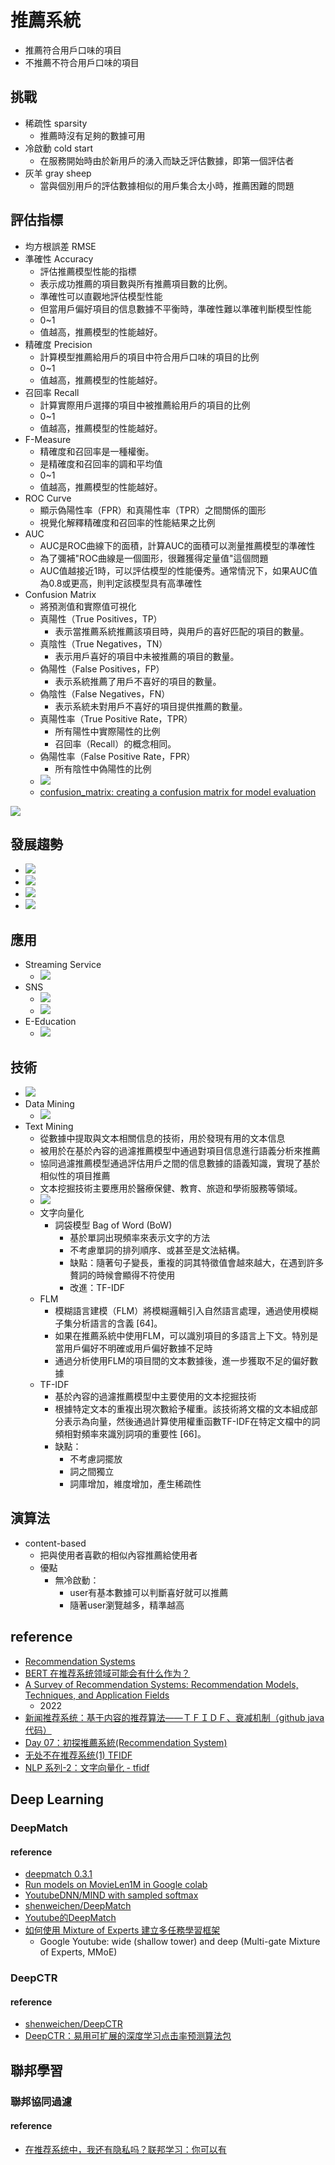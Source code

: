 # 推薦系統
- 推薦符合用戶口味的項目
- 不推薦不符合用戶口味的項目
## 挑戰
- 稀疏性 sparsity
    - 推薦時沒有足夠的數據可用
- 冷啟動 cold start
    - 在服務開始時由於新用戶的湧入而缺乏評估數據，即第一個評估者
- 灰羊 gray sheep
    - 當與個別用戶的評估數據相似的用戶集合太小時，推薦困難的問題
## 評估指標
- 均方根誤差 RMSE
- 準確性 Accuracy
    - 評估推薦模型性能的指標
    - 表示成功推薦的項目數與所有推薦項目數的比例。
    - 準確性可以直觀地評估模型性能
    - 但當用戶偏好項目的信息數據不平衡時，準確性難以準確判斷模型性能
    - 0~1
    - 值越高，推薦模型的性能越好。
- 精確度 Precision
    - 計算模型推薦給用戶的項目中符合用戶口味的項目的比例
    - 0~1
    - 值越高，推薦模型的性能越好。
- 召回率 Recall
    - 計算實際用戶選擇的項目中被推薦給用戶的項目的比例
    - 0~1
    - 值越高，推薦模型的性能越好。
- F-Measure
    - 精確度和召回率是一種權衡。
    - 是精確度和召回率的調和平均值
    - 0~1
    - 值越高，推薦模型的性能越好。
- ROC Curve
    - 顯示偽陽性率（FPR）和真陽性率（TPR）之間關係的圖形
    - 視覺化解釋精確度和召回率的性能結果之比例
- AUC
    - AUC是ROC曲線下的面積，計算AUC的面積可以測量推薦模型的準確性
    - 為了彌補"ROC曲線是一個圖形，很難獲得定量值"這個問題
    - AUC值越接近1時，可以評估模型的性能優秀。通常情況下，如果AUC值為0.8或更高，則判定該模型具有高準確性
- Confusion Matrix
    - 將預測值和實際值可視化
    - 真陽性（True Positives，TP）
        - 表示當推薦系統推薦該項目時，與用戶的喜好匹配的項目的數量。
    - 真陰性（True Negatives，TN）
        - 表示用戶喜好的項目中未被推薦的項目的數量。
    - 偽陽性（False Positives，FP）
        - 表示系統推薦了用戶不喜好的項目的數量。
    - 偽陰性（False Negatives，FN）
        - 表示系統未對用戶不喜好的項目提供推薦的數量。
    - 真陽性率（True Positive Rate，TPR）
        - 所有陽性中實際陽性的比例
        - 召回率（Recall）的概念相同。
    - 偽陽性率（False Positive Rate，FPR）
        - 所有陰性中偽陽性的比例
    - ![](https://i.imgur.com/tJEfzWA.png)
    - [confusion_matrix: creating a confusion matrix for model evaluation](http://rasbt.github.io/mlxtend/user_guide/evaluate/confusion_matrix/)

![](https://i.imgur.com/qT3zI1j.png)

## 發展趨勢
- ![](https://i.imgur.com/q61mKDP.png)
- ![](https://i.imgur.com/FV3OJo2.png)
- ![](https://i.imgur.com/ki6ZFIg.png)
- ![](https://i.imgur.com/kRgYrIl.png)

## 應用
- Streaming Service
    - ![](https://i.imgur.com/UZLdcpK.png)
- SNS
    - ![](https://i.imgur.com/vvuV8se.png)
    - ![](https://i.imgur.com/GA9zJvJ.png)
- E-Education
    - ![](https://i.imgur.com/XGNaHGW.png)
 
## 技術
- ![](https://i.imgur.com/jfYaEou.png)
- Data Mining
    - ![](https://i.imgur.com/iGfnQrs.png)
- Text Mining
    - 從數據中提取與文本相關信息的技術，用於發現有用的文本信息
    - 被用於在基於內容的過濾推薦模型中通過對項目信息進行語義分析來推薦
    - 協同過濾推薦模型通過評估用戶之間的信息數據的語義知識，實現了基於相似性的項目推薦
    - 文本挖掘技術主要應用於醫療保健、教育、旅遊和學術服務等領域。 
    - ![](https://i.imgur.com/wh6yDuz.png)
    - 文字向量化
        - 詞袋模型 Bag of Word (BoW)
            - 基於單詞出現頻率來表示文字的方法
            - 不考慮單詞的排列順序、或甚至是文法結構。
            - 缺點：隨著句子變長，重複的詞其特徵值會越來越大，在遇到許多贅詞的時候會顯得不符使用
            - 改進：TF-IDF
    - FLM
        - 模糊語言建模（FLM）將模糊邏輯引入自然語言處理，通過使用模糊子集分析語言的含義 [64]。
        - 如果在推薦系統中使用FLM，可以識別項目的多語言上下文。特別是當用戶偏好不明確或用戶偏好數據不足時
        - 通過分析使用FLM的項目間的文本數據後，進一步獲取不足的偏好數據
    - TF-IDF
        - 基於內容的過濾推薦模型中主要使用的文本挖掘技術
        - 根據特定文本的重複出現次數給予權重。該技術將文檔的文本組成部分表示為向量，然後通過計算使用權重函數TF-IDF在特定文檔中的詞頻相對頻率來識別詞項的重要性 [66]。
        - 缺點：
            - 不考慮詞擺放
            - 詞之間獨立
            - 詞庫增加，維度增加，產生稀疏性

## 演算法
- content-based
    - 把與使用者喜歡的相似內容推薦給使用者
    - 優點
        - 無冷啟動：
            - user有基本數據可以判斷喜好就可以推薦
            - 隨著user瀏覽越多，精準越高




## reference
- [Recommendation Systems](https://paperswithcode.com/task/recommendation-systems)
- [BERT 在推荐系统领域可能会有什么作为？](https://www.zhihu.com/question/308362332)
- [A Survey of Recommendation Systems: Recommendation Models, Techniques, and Application Fields](https://www.mdpi.com/2079-9292/11/1/141)
    - 2022
- [新闻推荐系统：基于内容的推荐算法——ＴＦＩＤＦ、衰减机制（github java代码）](https://blog.csdn.net/u010332284/article/details/80421604)
- [Day 07：初探推薦系統(Recommendation System)](https://ithelp.ithome.com.tw/articles/10219033)
- [无处不在推荐系统(1) TFIDF](https://zhuanlan.zhihu.com/p/320273027)
- [NLP 系列-2：文字向量化 - tfidf](https://vocus.cc/article/63b2241ffd89780001dd5096)

## Deep Learning
### 
### DeepMatch
#### reference
- [deepmatch 0.3.1](https://pypi.org/project/deepmatch/)
- [Run models on MovieLen1M in Google colab](https://deepmatch.readthedocs.io/en/latest/Examples.html#youtubednn-mind-with-sampled-softmax)
- [YoutubeDNN/MIND with sampled softmax](https://deepmatch.readthedocs.io/en/latest/Examples.html#run-models-on-movielen1m-in-google-colab)
- [shenweichen/DeepMatch](https://github.com/shenweichen/deepmatch)
- [Youtube的DeepMatch](https://juejin.cn/post/7197305502304108603)
- [如何使用 Mixture of Experts 建立多任務學習框架](https://medium.com/hackergirly/%E5%A6%82%E4%BD%95%E4%BD%BF%E7%94%A8-mixture-of-model-%E5%BB%BA%E7%AB%8B%E5%A4%9A%E4%BB%BB%E5%8B%99%E5%AD%B8%E7%BF%92%E6%A1%86%E6%9E%B6-1497644b245e)
    - Google Youtube:  wide (shallow tower) and deep (Multi-gate Mixture of Experts, MMoE)   

### DeepCTR
#### reference
- [shenweichen/DeepCTR](https://github.com/shenweichen/DeepCTR)
- [DeepCTR：易用可扩展的深度学习点击率预测算法包](https://zhuanlan.zhihu.com/p/53231955)

## 聯邦學習
### 聯邦協同過濾
#### reference
- [在推荐系统中，我还有隐私吗？联邦学习：你可以有](https://www.jiqizhixin.com/articles/2020-11-19-5)
